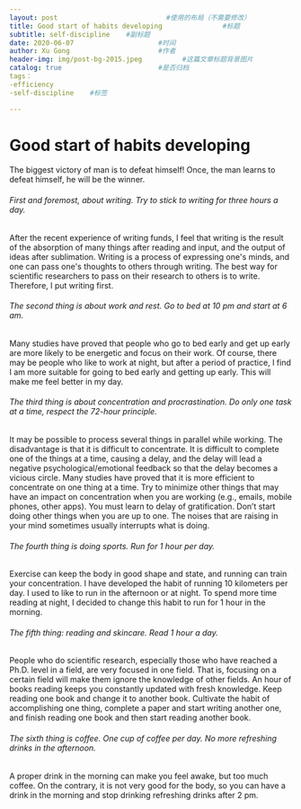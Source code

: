```yaml
---
layout: post                           #使用的布局（不需要修改）
title: Good start of habits developing               #标题
subtitle: self-discipline    #副标题
date: 2020-06-07                     #时间
author: Xu Gong                      #作者
header-img: img/post-bg-2015.jpeg          #这篇文章标题背景图片
catalog: true                        #是否归档
tags： 
-efficiency
-self-discipline    #标签

---
```

# Good start of habits developing

The biggest victory of man is to defeat himself! Once, the man learns to defeat himself, he will be the winner.

###### First and foremost, about writing. Try to stick to writing for three hours a day. 

After the recent experience of writing funds, I feel that writing is the result of the absorption of many things after reading and input, and the output of ideas after sublimation. Writing is a process of expressing one's minds, and one can pass one's thoughts to others through writing. The best way for scientific researchers to pass on their research to others is to write. Therefore, I put writing first.

###### The second thing is about work and rest. Go to bed at 10 pm and start at 6 am. 

Many studies have proved that people who go to bed early and get up early are more likely to be energetic and focus on their work. Of course, there may be people who like to work at night, but after a period of practice,  I find I am more suitable for going to bed early and getting up early. This will make me feel better in my day.

###### The third thing is about concentration and procrastination. Do only one task at a time, respect the 72-hour principle.

It may be possible to process several things in parallel while working. The disadvantage is that it is difficult to concentrate. It is difficult to complete one of the things at a time, causing a delay, and the delay will lead a negative psychological/emotional feedback so that the delay becomes a vicious circle. Many studies have proved that it is more efficient to concentrate on one thing at a time. Try to minimize other things that may have an impact on concentration when you are working (e.g., emails, mobile phones, other apps). You must learn to delay of gratification. Don’t start doing other things when you are up to one. The noises that are raising in your mind sometimes usually interrupts what is doing.

###### The fourth thing is doing sports. Run for 1 hour per day.

Exercise can keep the body in good shape and state, and running can train your concentration. I have developed the habit of running 10 kilometers per day. I used to like to run in the afternoon or at night. To spend more time reading at night, I decided to change this habit to run for 1 hour in the morning.

###### The fifth thing: reading and skincare. Read 1 hour a day.

People who do scientific research, especially those who have reached a Ph.D. level in a field, are very focused in one field. That is, focusing on a certain field will make them ignore the knowledge of other fields. An hour of books reading keeps you constantly updated with fresh knowledge. Keep reading one book and change it to another book. Cultivate the habit of accomplishing one thing, complete a paper and start writing another one, and finish reading one book and then start reading another book.

###### The sixth thing is coffee. One cup of coffee per day. No more refreshing drinks in the afternoon.

A proper drink in the morning can make you feel awake, but too much coffee. On the contrary, it is not very good for the body, so you can have a drink in the morning and stop drinking refreshing drinks after 2 pm.









